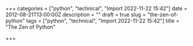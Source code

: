 +++
categories = ["python", "technical", "Import 2022-11-22 15:42"]
date = 2012-08-21T13:00:00Z
description = ""
draft = true
slug = "the-zen-of-python"
tags = ["python", "technical", "Import 2022-11-22 15:42"]
title = "The Zen of Python"

+++




